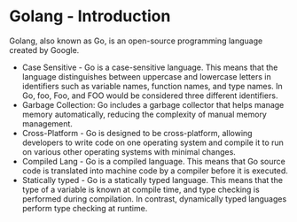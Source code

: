 # Golang - Introduction

Golang, also known as Go, is an open-source programming language created by Google.

- Case Sensitive - Go is a case-sensitive language. This means that the language distinguishes between uppercase and lowercase letters in identifiers such as variable names, function names, and type names. In Go, foo, Foo, and FOO would be considered three different identifiers.
- Garbage Collection: Go includes a garbage collector that helps manage memory automatically, reducing the complexity of manual memory management.
- Cross-Platform - Go is designed to be cross-platform, allowing developers to write code on one operating system and compile it to run on various other operating systems with minimal changes.
- Compiled Lang - Go is a compiled language. This means that Go source code is translated into machine code by a compiler before it is executed.
- Statically typed - Go is a statically typed language. This means that the type of a variable is known at compile time, and type checking is performed during compilation. In contrast, dynamically typed languages perform type checking at runtime.